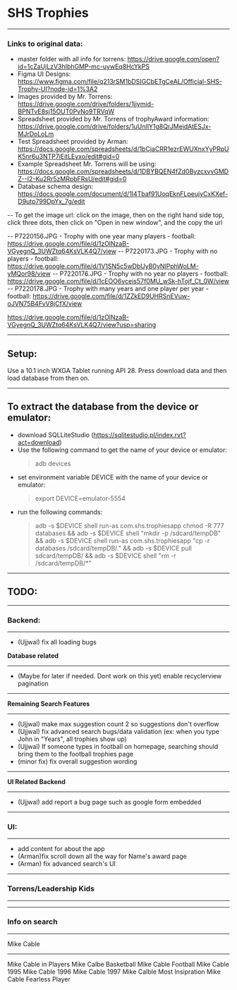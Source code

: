# SHS Trophies 
___________________________________________________
### Links to original data:
- master folder with all info for torrens: https://drive.google.com/open?id=1cZaUjLzV3hIbhGMP-mc-uywEq8HcYkPS
- Figma UI Designs: https://www.figma.com/file/q213rSM1bDSIGCbETgCeAL/Official-SHS-Trophy-UI?node-id=1%3A2
- Images provided by Mr. Torrens: https://drive.google.com/drive/folders/1jjymid-BPNTvE8sj15OUT0PvNo9TRVqW
- Spreadsheet provided by Mr. Torrens of trophyAward information: https://drive.google.com/drive/folders/1uUnlIY1g8QrJMeidAtESJx-MJrDoLoLm
- Test Spreadsheet provided by Arman: https://docs.google.com/spreadsheets/d/1bCjaCRR1ezrEWUXnxYyPRpUK5nr6u3NTP7iEitLEyxo/edit#gid=0
- Example Spreadsheet Mr. Torrens will be using: https://docs.google.com/spreadsheets/d/1DBYBQEN4fZd0ByzcxvvGMDZ--I2-Ku2Rr5zMRpbFRsU/edit#gid=0
- Database schema design: https://docs.google.com/document/d/1I4Tbaf91UoqEknFLpeujyCxKXef-D9utp799DpYx_7g/edit

-- To get the image url: click on the image, then on the right hand side top, click three dots, then click on "Open in new window", and the copy the url


-- P7220156.JPG - Trophy with one year many players - football: https://drive.google.com/file/d/1zOlNzaB-VGyegnQ_3UWZtq64KsVLK4Q7/view
-- P7220173.JPG - Trophy with no players - football:  https://drive.google.com/file/d/1V1SN5c5wDbUyB0yNlPphWoLM-yMQor98/view
-- P7220176.JPG - Trophy with no year no players - football: https://drive.google.com/file/d/1cEOO6vceis57f0MU_wSk-hTojf_Ct_0W/view
-- P7220178.JPG - Trophy with many years and one player per year - football: https://drive.google.com/file/d/1ZZkED9UHRSnEVuw-oJVN75B4FvV8jCfX/view

https://drive.google.com/file/d/1zOlNzaB-VGyegnQ_3UWZtq64KsVLK4Q7/view?usp=sharing

___________________________________________________
## Setup:

Use a 10.1 inch WXGA Tablet running API 28. Press download data and then load database from then on.
___________________________________________________

## To extract the database from the device or emulator:

* download SQLLiteStudio (https://sqlitestudio.pl/index.rvt?act=download)
* Use the following command to get the name of your device or emulator:
    > adb devices
* set environment variable DEVICE with the name of your device or emulator:
    > export DEVICE=emulator-5554
* run the following commands:
    > adb -s $DEVICE shell run-as com.shs.trophiesapp chmod -R 777 databases &&
        adb -s $DEVICE shell "mkdir -p /sdcard/tempDB" && 
        adb -s $DEVICE shell run-as com.shs.trophiesapp "cp -r databases /sdcard/tempDB/." && 
        adb -s $DEVICE pull sdcard/tempDB/ && 
        adb -s $DEVICE shell "rm -r /sdcard/tempDB/*"

___________________________________________________

## TODO:
___________________________________________________

### Backend:
___________________________________________________
- (Ujjwal) fix all loading bugs

**Database related**
___________________________________________________
- (Maybe for later if needed. Dont work on this yet) enable recyclerview pagination 

___________________________________________________
**Remaining Search Features**
___________________________________________________
- (Ujjwal) make max suggestion count 2 so suggestions don't overflow
- (Ujjwal) fix advanced search bugs/data validation  (ex: when you type John in "Years", all trophies show up)
- (Ujjwal) If someone types in football on homepage, searching should bring them to the football trophies page 
- (minor fix) fix overall suggestion wording
__________________________________________________
**UI Related Backend**
___________________________________________________
- (Ujjwal) add report a bug page such as google form embedded 

___________________________________________________
### UI:
___________________________________________________
- add content for about the app
- (Arman)fix scroll down all the way for Name's award page
- (Arman) fix advanced search's UI


___________________________________________________
### Torrens/Leadership Kids
___________________________________________________



___________________________________________________
### Info on search
___________________________________________________

Mike Cable 
___________

Mike Cable in Players
Mike Calbe Basketball
Mike Cable Football
Mike Cable 1995
Mike Cable 1996
Mike Cable 1997
Mike Calble Most Insipration
Mike Cable Fearless Player



